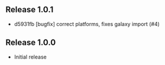 ## Release 1.0.1

* d5931fb [bugfix] correct platforms, fixes galaxy import (#4)

## Release 1.0.0

* Initial release
